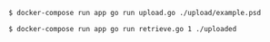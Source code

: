 ```bash
$ docker-compose run app go run upload.go ./upload/example.psd
```

```bash
$ docker-compose run app go run retrieve.go 1 ./uploaded
```